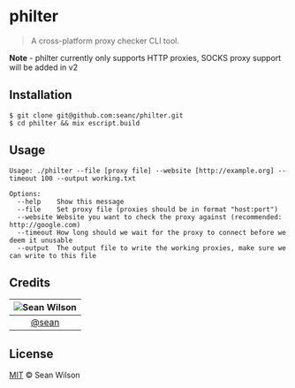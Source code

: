 philter
============
> A cross-platform proxy checker CLI tool.

**Note** - philter currently only supports HTTP proxies, SOCKS proxy support will be added in v2

## Installation
```shell
$ git clone git@github.com:seanc/philter.git
$ cd philter && mix escript.build
```

## Usage
```
Usage: ./philter --file [proxy file] --website [http://example.org] --timeout 100 --output working.txt

Options:
  --help    Show this message
  --file    Set proxy file (proxies should be in format "host:port")
  --website Website you want to check the proxy against (recommended: http://google.com)
  --timeout How long should we wait for the proxy to connect before we deem it unusable
  --output  The output file to write the working proxies, make sure we can write to this file
```

## Credits

|![Sean Wilson][sean-image]|
|:--------:|
| [@sean] |

## License
[MIT][license] &copy; Sean Wilson

<!-- All links must be "tagged" -->
 [@sean]: https://github.com/sean
 [sean-image]: https://avatars0.githubusercontent.com/u/13725538?v=3&s=125
 
 [license]: LICENSE